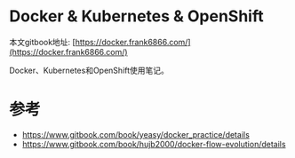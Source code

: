# Docker & Kubernetes & OpenShift

本文gitbook地址: [https://docker.frank6866.com/](https://docker.frank6866.com/)

Docker、Kubernetes和OpenShift使用笔记。


# 参考
* https://www.gitbook.com/book/yeasy/docker_practice/details
* https://www.gitbook.com/book/hujb2000/docker-flow-evolution/details

